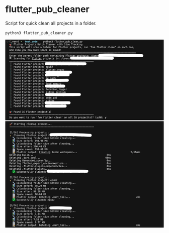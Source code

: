 # flutter_pub_cleaner
Script for quick clean all projects in a folder.
```
python3 flutter_pub_cleaner.py
```

<img src=images/img_1.png>
<img src=images/img_2.png>
